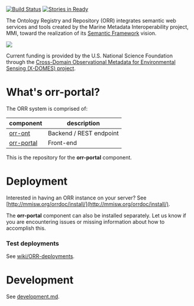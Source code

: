 [![Build Status](https://travis-ci.org/mmisw/orr-portal.svg)](https://travis-ci.org/mmisw/orr-portal)
[![Stories in Ready](https://badge.waffle.io/mmisw/orr-portal.svg?label=ready&title=Ready)](http://waffle.io/mmisw/orr-portal)

The Ontology Registry and Repository (ORR) integrates semantic web services and tools
created by the Marine Metadata Interoperability project, MMI, toward the realization
of its [Semantic Framework](https://marinemetadata.org/semanticframework) vision.

![](https://marinemetadata.org/files/mmi/semantic_framework.jpg)

Current funding is provided by the U.S. National Science Foundation through the 
[Cross-Domain Observational Metadata for Environmental Sensing (X-DOMES) project](
https://www.earthcube.org/group/x-domes).                       

# What's orr-portal?

The ORR system is comprised of: 

| component | description |
|-----------|-------------|
| [orr-ont](https://github.com/mmisw/orr-ont)       | Backend / REST endpoint | 
| [orr-portal](https://github.com/mmisw/orr-portal) | Front-end |

This is the repository for the **orr-portal** component.


# Deployment

Interested in having an ORR instance on your server? See 
[http://mmisw.org/orrdoc/install/](http://mmisw.org/orrdoc/install/).

The **orr-portal** component can also be installed separately. Let us know if you are
encountering issues or missing information about how to accomplish this.

### Test deployments

See [wiki/ORR-deployments](https://github.com/mmisw/orr-portal/wiki/ORR-deployments).


# Development

See [development.md](https://github.com/mmisw/orr-portal/blob/master/development.md).
